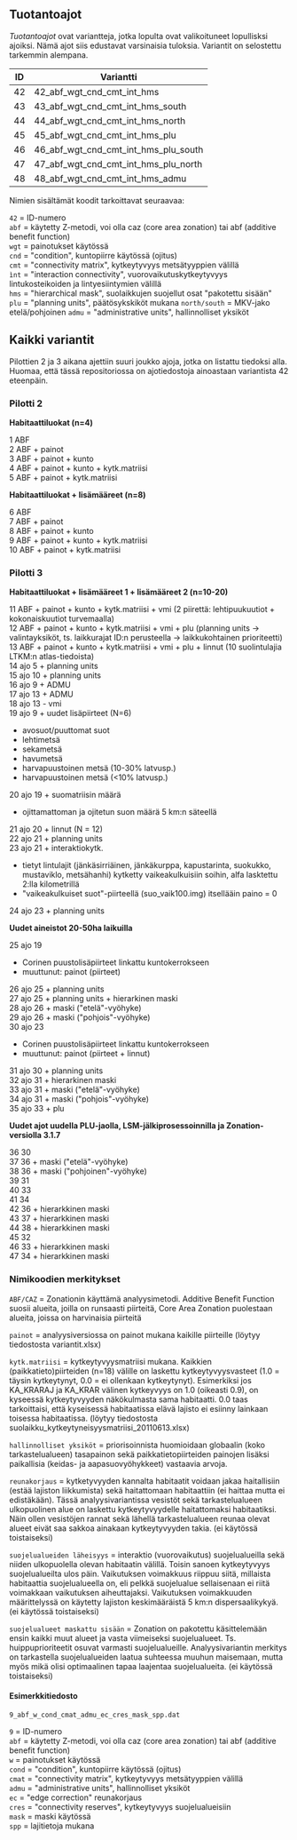 ## Tuotantoajot

_Tuotantoajot_ ovat variantteja, jotka lopulta ovat valikoituneet lopullisksi ajoiksi. Nämä ajot siis edustavat varsinaisia tuloksia. Variantit on selostettu tarkemmin alempana.


| ID | Variantti |
|----|-----------|
| 42  | 42_abf_wgt_cnd_cmt_int_hms |
| 43  | 43_abf_wgt_cnd_cmt_int_hms_south |
| 44  | 44_abf_wgt_cnd_cmt_int_hms_north |
| 45  | 45_abf_wgt_cnd_cmt_int_hms_plu   |
| 46  | 46_abf_wgt_cnd_cmt_int_hms_plu_south |
| 47  | 47_abf_wgt_cnd_cmt_int_hms_plu_north |
| 48  | 48_abf_wgt_cnd_cmt_int_hms_admu      |

Nimien sisältämät koodit tarkoittavat seuraavaa:

`42`  = ID-numero  
`abf` = käytetty Z-metodi, voi olla caz (core area zonation) tai abf (additive benefit function)  
`wgt` = painotukset käytössä  
`cnd` = "condition", kuntopiirre käytössä (ojitus)  
`cmt` = "connectivity matrix", kytkeytyvyys metsätyyppien välillä  
`ìnt` = "interaction connectivity", vuorovaikutuskytkeytyvyys lintukosteikoiden ja lintyesiintymien välillä  
`hms` = "hierarchical mask", suolaikkujen suojellut osat "pakotettu sisään"  
`plu` = "planning units", päätösykskiköt mukana
`north/south` = MKV-jako etelä/pohjoinen
`admu` = "administrative units", hallinnolliset yksiköt  

## Kaikki variantit 

Pilottien 2 ja 3 aikana ajettiin suuri joukko ajoja, jotka on listattu tiedoksi alla. Huomaa, että tässä repositoriossa on ajotiedostoja ainoastaan variantista 42 eteenpäin.

### Pilotti 2

**Habitaattiluokat (n=4)**

1 ABF  
2 ABF + painot  
3 ABF + painot + kunto  
4 ABF + painot + kunto + kytk.matriisi  
5 ABF + painot + kytk.matriisi  
	
**Habitaattiluokat + lisämääreet (n=8)** 

6 ABF  
7 ABF + painot  
8 ABF + painot + kunto  
9 ABF + painot + kunto + kytk.matriisi  
10 ABF + painot + kytk.matriisi  

### Pilotti 3

**Habitaattiluokat + lisämääreet 1 + lisämääreet 2 (n=10-20)**

11 ABF + painot + kunto + kytk.matriisi + vmi (2 piirettä: lehtipuukuutiot + kokonaiskuutiot turvemaalla)  
12 ABF + painot + kunto + kytk.matriisi + vmi + plu (planning units -> valintayksiköt, ts. laikkurajat ID:n perusteella -> laikkukohtainen prioriteetti)  
13 ABF + painot + kunto + kytk.matriisi + vmi + plu + linnut (10 suolintulajia LTKM:n atlas-tiedoista)  
14 ajo 5 + planning units  
15 ajo 10 + planning units  
16 ajo 9 + ADMU  
17 ajo 13 + ADMU  
18 ajo 13 - vmi  
19 ajo 9 + uudet lisäpiirteet (N=6)  
+ avosuot/puuttomat suot
+ lehtimetsä
+ sekametsä
+ havumetsä
+ harvapuustoinen metsä (10-30% latvusp.)
+ harvapuustoinen metsä (<10% latvusp.)

20 ajo 19 + suomatriisin määrä  
+ ojittamattoman ja ojitetun suon määrä 5 km:n säteellä

21 ajo 20 + linnut (N = 12)  
22 ajo 21 + planning units  
23 ajo 21 + interaktiokytk.  
+ tietyt lintulajit (jänkäsirriäinen, jänkäkurppa, kapustarinta, suokukko, mustaviklo, metsähanhi) kytketty vaikeakulkuisiin soihin, alfa lasktettu 2:lla kilometrillä  
+ "vaikeakulkuiset suot"-piirteellä (suo_vaik100.img) itsellääin paino = 0  

24 ajo 23 +  planning units

**Uudet aineistot 20-50ha laikuilla**	

25 ajo 19  
+ Corinen puustolisäpiirteet linkattu kuntokerrokseen
+ muuttunut: painot (piirteet)

26 ajo 25 + planning units  
27 ajo 25 + planning units + hierarkinen maski  
28 ajo 26 + maski ("etelä"-vyöhyke)  
29 ajo 26 + maski ("pohjois"-vyöhyke)  
30 ajo 23  
+ Corinen puustolisäpiirteet linkattu kuntokerrokseen
+ muuttunut: painot (piirteet + linnut)

31 ajo 30 + planning units  
32 ajo 31 + hierarkinen maski  
33 ajo 31 + maski ("etelä"-vyöhyke)  
34 ajo 31 + maski ("pohjois"-vyöhyke)  
35 ajo 33 + plu  

**Uudet ajot uudella PLU-jaolla, LSM-jälkiprosessoinnilla ja Zonation-versiolla 3.1.7**

36 30  
37 36 + maski ("etelä"-vyöhyke)  
38 36 + maski ("pohjoinen"-vyöhyke)  
39 31  
40 33  
41 34  
42 36 + hierarkkinen maski  
43 37 + hierarkkinen maski  
44 38 + hierarkkinen maski  
45 32  
46 33 + hierarkkinen maski  
47 34 + hierarkkinen maski  

### Nimikoodien merkitykset

`ABF/CAZ` = Zonationin käyttämä analyysimetodi. Additive Benefit Function suosii alueita, joilla on runsaasti piirteitä, Core Area Zonation puolestaan alueita, joissa on harvinaisia piirteitä

`painot` 	= analyysiversiossa on painot mukana kaikille piirteille (löytyy tiedostosta variantit.xlsx)

`kytk.matriisi` = kytkeytyvyysmatriisi mukana. Kaikkien (paikkatieto)piirteiden (n=18) välille on laskettu kytkeytyvyysvasteet (1.0 = täysin kytkeytynyt, 0.0 = ei ollenkaan kytkeytynyt). Esimerkiksi jos KA_KRARAJ ja KA_KRAR välinen kytkeyvyys on 1.0 (oikeasti 0.9), on kyseessä kytkeytyvyyden näkökulmasta sama habitaatti. 0.0 taas tarkoittaisi, että kyseisessä habitaatissa elävä lajisto ei esiinny lainkaan toisessa habitaatissa. (löytyy tiedostosta suolaikku_kytkeytyneisyysmatriisi_20110613.xlsx)

`hallinnolliset yksiköt` = priorisoinnista huomioidaan globaalin (koko tarkastelualueen) tasapainon sekä paikkatietopiirteiden painojen lisäksi paikallisia (keidas- ja aapasuovyöhykkeet) vastaavia arvoja.

`reunakorjaus` = kytketyvyyden kannalta habitaatit voidaan jakaa haitallisiin (estää lajiston liikkumista) sekä haitattomaan habitaattiin (ei haittaa mutta ei edistäkään). Tässä analyysivariantissa vesistöt sekä tarkastelualueen ulkopuolinen alue on laskettu kytkeytyvyydelle haitattomaksi habitaatiksi. Näin ollen vesistöjen rannat sekä lähellä tarkastelualueen reunaa olevat alueet eivät saa sakkoa ainakaan kytkeytyvyyden takia. (ei käytössä toistaiseksi)

`suojelualueiden läheisyys` = interaktio (vuorovaikutus) suojelualueilla sekä niiden ulkopuolella olevan habitaatin välillä. Toisin sanoen kytkeytyvyys suojelualueilta ulos päin. Vaikutuksen voimakkuus riippuu siitä, millaista habitaattia suojelualueella on, eli pelkkä suojelualue sellaisenaan ei riitä voimakkaan vaikutuksen aiheuttajaksi. Vaikutuksen voimakkuuden määrittelyssä on käytetty lajiston keskimääräistä 5 km:n dispersaalikykyä. (ei käytössä toistaiseksi)

`suojelualueet maskattu sisään` = Zonation on pakotettu käsittelemään ensin kaikki muut alueet ja vasta viimeiseksi suojelualueet. Ts. huippuprioriteetit osuvat varmasti suojelualueille. Analyysivariantin merkitys on tarkastella suojelualueiden laatua suhteessa muuhun maisemaan, mutta myös mikä olisi optimaalinen tapaa laajentaa suojelualueita. (ei käytössä toistaiseksi)

#### Esimerkkitiedosto 

`9_abf_w_cond_cmat_admu_ec_cres_mask_spp.dat`  

`9` = ID-numero  
`abf` = käytetty Z-metodi, voi olla caz (core area zonation) tai abf (additive benefit function)  
`w` = painotukset käytössä  
`cond` = "condition", kuntopiirre käytössä (ojitus)  
`cmat` = "connectivity matrix", kytkeytyvyys metsätyyppien välillä  
`admu` = "administrative units", hallinnolliset yksiköt  
`ec` = "edge correction" reunakorjaus     
`cres` = "connectivity reserves", kytkeytyvyys suojelualueisiin  
`mask` = maski käytössä  
`spp` = lajitietoja mukana  
